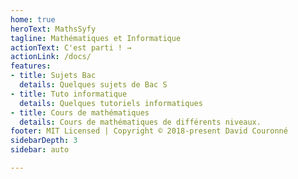 ```yaml
---
home: true
heroText: MathsSyfy
tagline: Mathématiques et Informatique
actionText: C'est parti ! →
actionLink: /docs/
features:
- title: Sujets Bac
  details: Quelques sujets de Bac S
- title: Tuto informatique
  details: Quelques tutoriels informatiques
- title: Cours de mathématiques
  details: Cours de mathématiques de différents niveaux.
footer: MIT Licensed | Copyright © 2018-present David Couronné
sidebarDepth: 3
sidebar: auto

---
```


